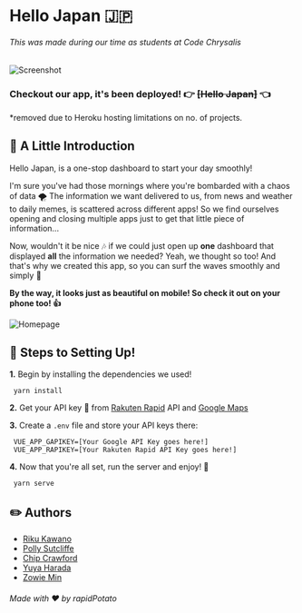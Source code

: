# **Hello Japan** 🇯🇵
###### This was made during our time as students at Code Chrysalis
![Screenshot](public/images/screenshot.png)


### Checkout our app, it's been deployed! 👉 ~~[**Hello Japan**]~~ 👈
*removed due to Heroku hosting limitations on no. of projects.

## **👋 A Little Introduction**

Hello Japan, is a one-stop dashboard to start your day smoothly!

I'm sure you've had those mornings where you're bombarded with a chaos of data 🌪 The information we want delivered to us, from news and weather to daily memes, is scattered across different apps! So we find ourselves opening and closing multiple apps just to get that little piece of information... 

Now, wouldn't it be nice 🎶 if we could just open up **one** dashboard that displayed **all** the information we needed? Yeah, we thought so too! And that's why we created this app, so you can surf the waves smoothly and simply 🌱


**By the way, it looks just as beautiful on mobile! So check it out on your phone too! 👍**

![Homepage](public/images/gif.gif)


## **🚀 Steps to Setting Up!**
**1.** Begin by installing the dependencies we used! 
```
 yarn install
```
**2.** Get your API key 🔑 from [Rakuten Rapid](https://api.rakuten.co.jp/en/) API and [Google Maps](https://developers.google.com/maps/documentation/javascript/get-api-key)

**3.** Create a `.env` file and store your API keys there:
```
 VUE_APP_GAPIKEY=[Your Google API Key goes here!]
 VUE_APP_RAPIKEY=[Your Rakuten Rapid API Key goes here!]
```
**4.** Now that you're all set, run the server and enjoy! 🎉
```
 yarn serve
```

## **✏️ Authors**
- [Riku Kawano](https://github.com/rikukawano)
- [Polly Sutcliffe](https://github.com/pollyj)
- [Chip Crawford](https://github.com/cwcraw)
- [Yuya Harada](https://github.com/yuya-h-29)
- [Zowie Min](https://github.com/Zowie0122)

###### Made with ♥️ by rapidPotato
